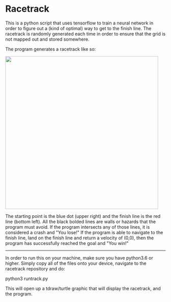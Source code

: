 # Racetrack

This is a python script that uses tensorflow to train a neural network in order to figure out a (kind of optimal) way to get to the finish line. The racetrack is randomly generated each time in order to ensure that the grid is not mapped out and stored somewhere.

The program generates a racetrack like so:

<img src="https://github.com/erbzz/racetrack/blob/master/imgs/ex2_full.gif" width="480">

The starting point is the blue dot (upper right) and the finish line is the red line (bottom left). All the black bolded lines are walls or hazards that the program must avoid. If the program intersects any of those lines, it is considered a crash and "You lose!" If the program is able to navigate to the finish line, land on the finish line and return a velocity of (0,0), then the program has successfully reached the goal and "You win!"


********************************************************************************
In order to run this on your machine, make sure you have python3.6 or higher. Simply copy all of the files onto your device, navigate to the racetrack repository and do:
   
   python3 runtrack.py

This will open up a tdraw/turtle graphic that will display the racetrack, and the program.
